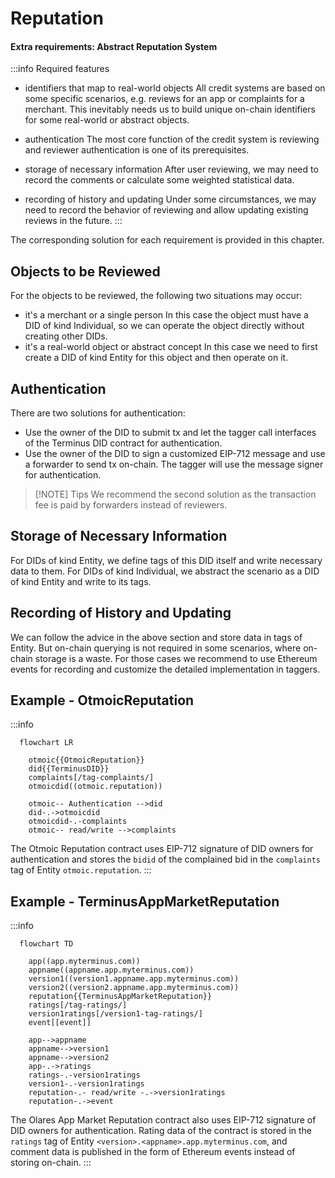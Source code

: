 # Reputation

#### Extra requirements: Abstract Reputation System

:::info Required features

- identifiers that map to real-world objects
  All credit systems are based on some specific scenarios, e.g. reviews for an app or complaints for a merchant. This inevitably needs us to build unique on-chain identifiers for some real-world or abstract objects.

- authentication
  The most core function of the credit system is reviewing and reviewer authentication is one of its prerequisites.

- storage of necessary information
  After user reviewing, we may need to record the comments or calculate some weighted statistical data.

- recording of history and updating
  Under some circumstances, we may need to record the behavior of reviewing and allow updating existing reviews in the future.
  :::

The corresponding solution for each requirement is provided in this chapter.

## Objects to be Reviewed

For the objects to be reviewed, the following two situations may occur:

- it's a merchant or a single person
  In this case the object must have a DID of kind Individual, so we can operate the object directly without creating other DIDs.
- it's a real-world object or abstract concept
  In this case we need to first create a DID of kind Entity for this object and then operate on it.

## Authentication

There are two solutions for authentication:

- Use the owner of the DID to submit tx and let the tagger call interfaces of the Terminus DID contract for authentication.
- Use the owner of the DID to sign a customized EIP-712 message and use a forwarder to send tx on-chain. The tagger will use the message signer for authentication.

> [!NOTE] Tips
> We recommend the second solution as the transaction fee is paid by forwarders instead of reviewers.

## Storage of Necessary Information

For DIDs of kind Entity, we define tags of this DID itself and write necessary data to them. For DIDs of kind Individual, we abstract the scenario as a DID of kind Entity and write to its tags.

## Recording of History and Updating

We can follow the advice in the above section and store data in tags of Entity. But on-chain querying is not required in some scenarios, where on-chain storage is a waste. For those cases we recommend to use Ethereum events for recording and customize the detailed implementation in taggers.

## Example - OtmoicReputation

:::info

```mermaid
  flowchart LR

	otmoic{{OtmoicReputation}}
	did{{TerminusDID}}
	complaints[/tag-complaints/]
	otmoicdid((otmoic.reputation))

	otmoic-- Authentication -->did
	did-.->otmoicdid
	otmoicdid-.-complaints
	otmoic-- read/write -->complaints
```

The Otmoic Reputation contract uses EIP-712 signature of DID owners for authentication and stores the `bidid` of the complained bid in the `complaints` tag of Entity `otmoic.reputation`.
:::

## Example - TerminusAppMarketReputation

:::info

```mermaid
  flowchart TD

	app((app.myterminus.com))
	appname((appname.app.myterminus.com))
	version1((version1.appname.app.myterminus.com))
	version2((version2.appname.app.myterminus.com))
	reputation{{TerminusAppMarketReputation}}
	ratings[/tag-ratings/]
	version1ratings[/version1-tag-ratings/]
	event[[event]]

	app-->appname
	appname-->version1
	appname-->version2
	app-.->ratings
	ratings-.-version1ratings
	version1-.-version1ratings
	reputation-.- read/write -.->version1ratings
	reputation-.->event

```

The Olares App Market Reputation contract also uses EIP-712 signature of DID owners for authentication. Rating data of the contract is stored in the `ratings` tag of Entity `<version>.<appname>.app.myterminus.com`, and comment data is published in the form of Ethereum events instead of storing on-chain.
:::
